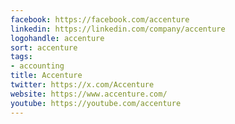 ```yaml
---
facebook: https://facebook.com/accenture
linkedin: https://linkedin.com/company/accenture
logohandle: accenture
sort: accenture
tags:
- accounting
title: Accenture
twitter: https://x.com/Accenture
website: https://www.accenture.com/
youtube: https://youtube.com/accenture
---
```

